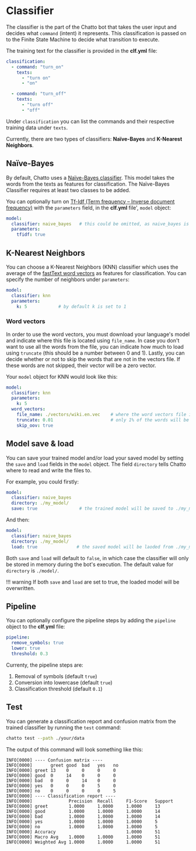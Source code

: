 # Classifier

The classifier is the part of the Chatto bot that takes the user input and decides what `command` (intent) it represents. This classification is passed on to the Finite State Machine to decide what transition to execute.

The training text for the classifier is provided in the **clf.yml** file:

```yaml
classification:
  - command: "turn_on"
    texts:
      - "turn on"
      - "on"

  - command: "turn_off"
    texts:
      - "turn off"
      - "off"
```

Under `classification` you can list the commands and their respective training data under `texts`.

Currently, there are two types of classifiers: **Naïve-Bayes** and **K-Nearest Neighbors**.

## Naïve-Bayes

By default, Chatto uses a [Naïve-Bayes classifier](https://github.com/jbrukh/bayesian). This model takes the words from the texts as features for classification. The Naïve-Bayes Classifier requires at least two classes to be added.

You can optionally turn on [Tf-Idf (Term frequency – Inverse document frequency)](https://github.com/jbrukh/bayesian#example-2-tf-idf-support) with the `parameters` field, in the **clf.yml** file', `model` object:

```yaml
model:
  classifier: naive_bayes   # this could be omitted, as naive_bayes is the default classifier
  parameters:
    tfidf: true
```

## K-Nearest Neighbors

You can choose a K-Nearest Neighbors (KNN) classifier which uses the average of the [fastText word vectors](https://fasttext.cc/docs/en/pretrained-vectors.html) as features for classification. You can specify the number of neighbors under `parameters`:

```yaml
model:
  classifier: knn
  parameters:
    k: 5            # by default k is set to 1
```

### Word vectors

In order to use the word vectors, you must download your language's model and indicate where this file is located using `file_name`. In case you don't want to use all the words from the file, you can indicate how much to load using `truncate` (this should be a number between 0 and 1). Lastly, you can decide whether or not to skip the words that are not in the vectors file. If these words are not skipped, their vector will be a zero vector.

Your `model` object for KNN would look like this:

```yaml
model:
  classifier: knn
  parameters:
    k: 5
  word_vectors:
    file_name: ./vectors/wiki.en.vec    # where the word vectors file is locatedd
    truncate: 0.01                      # only 1% of the words will be used
    skip_oov: true
```

## Model save & load

You can save your trained model and/or load your saved model by setting the `save` and `load` fields in the `model` object. The field `directory` tells Chatto where to read and write the files to.

For example, you could firstly:

```yaml
model:
  classifier: naive_bayes
  directory: ./my_model/
  save: true                # the trained model will be saved to ./my_model/
```

And then:

```yaml
model:
  classifier: naive_bayes
  directory: ./my_model/
  load: true               # the saved model will be laoded from ./my_model/
```

Both `save` and `load` will default to `false`, in which case the classifier will only be stored in memory during the bot's execution. The default value for `directory` is `./model/`.

!!! warning
    If both `save` and `load` are set to true, the loaded model will be overwritten.

## Pipeline

You can optionally configure the pipeline steps by adding the `pipeline` object to the **clf.yml** file:

```yaml
pipeline:
  remove_symbols: true
  lower: true
  threshold: 0.3
```

Currenty, the pipeline steps are:

1. Removal of symbols (default `true`)
2. Conversion into lowercase (default `true`)
3. Classification threshold (default `0.1`)

## Test

You can generate a classification report and confusion matrix from the trained classifier by running the `test` command:

```bash
chatto test --path ./your/data
```

The output of this command will look something like this:

```log
INFO[0000] ---- Confusion matrix ----
INFO[0000]       greet good  bad   yes   no
INFO[0000] greet 13    0     0     0     0
INFO[0000] good  0     14    0     0     0
INFO[0000] bad   0     0     14    0     0
INFO[0000] yes   0     0     0     5     0
INFO[0000] no    0     0     0     0     5
INFO[0000] ---- Classification report ----
INFO[0000]              Precision  Recall     F1-Score   Support
INFO[0000] greet        1.0000     1.0000     1.0000     13
INFO[0000] good         1.0000     1.0000     1.0000     14
INFO[0000] bad          1.0000     1.0000     1.0000     14
INFO[0000] yes          1.0000     1.0000     1.0000     5
INFO[0000] no           1.0000     1.0000     1.0000     5
INFO[0000] Accuracy                           1.0000     51
INFO[0000] Macro Avg    1.0000     1.0000     1.0000     51
INFO[0000] Weighted Avg 1.0000     1.0000     1.0000     51
```
